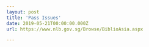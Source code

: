 ```yaml
---
layout: post
title: 'Pass Issues'
date: 2019-05-21T00:00:00.000Z
url: https://www.nlb.gov.sg/Browse/BiblioAsia.aspx

---
```


